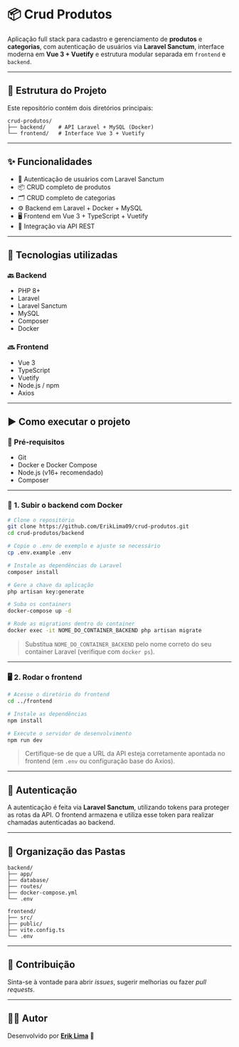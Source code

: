 # 📦 Crud Produtos

Aplicação full stack para cadastro e gerenciamento de **produtos** e **categorias**, com autenticação de usuários via **Laravel Sanctum**, interface moderna em **Vue 3 + Vuetify** e estrutura modular separada em `frontend` e `backend`.

---

## 📁 Estrutura do Projeto

Este repositório contém dois diretórios principais:

```
crud-produtos/
├── backend/    # API Laravel + MySQL (Docker)
└── frontend/   # Interface Vue 3 + Vuetify
```

---

## ✨ Funcionalidades

- 🔐 Autenticação de usuários com Laravel Sanctum
- 📦 CRUD completo de produtos
- 🗂️ CRUD completo de categorias
- ⚙️ Backend em Laravel + Docker + MySQL
- 🖥️ Frontend em Vue 3 + TypeScript + Vuetify
- 🔄 Integração via API REST

---

## 🧠 Tecnologias utilizadas

### 🔙 Backend

- PHP 8+
- Laravel
- Laravel Sanctum
- MySQL
- Composer
- Docker

### 🔜 Frontend

- Vue 3
- TypeScript
- Vuetify
- Node.js / npm
- Axios

---

## ▶️ Como executar o projeto

### 📌 Pré-requisitos

- Git
- Docker e Docker Compose
- Node.js (v16+ recomendado)
- Composer

---

### 🐳 1. Subir o backend com Docker

```bash
# Clone o repositório
git clone https://github.com/ErikLima09/crud-produtos.git
cd crud-produtos/backend

# Copie o .env de exemplo e ajuste se necessário
cp .env.example .env

# Instale as dependências do Laravel
composer install

# Gere a chave da aplicação
php artisan key:generate

# Suba os containers
docker-compose up -d

# Rode as migrations dentro do container
docker exec -it NOME_DO_CONTAINER_BACKEND php artisan migrate
```

> Substitua `NOME_DO_CONTAINER_BACKEND` pelo nome correto do seu container Laravel (verifique com `docker ps`).

---

### 🖥️ 2. Rodar o frontend

```bash
# Acesse o diretório do frontend
cd ../frontend

# Instale as dependências
npm install

# Execute o servidor de desenvolvimento
npm run dev
```

> Certifique-se de que a URL da API esteja corretamente apontada no frontend (em `.env` ou configuração base do Axios).

---

## 🔐 Autenticação

A autenticação é feita via **Laravel Sanctum**, utilizando tokens para proteger as rotas da API. O frontend armazena e utiliza esse token para realizar chamadas autenticadas ao backend.

---

## 📄 Organização das Pastas

```
backend/
├── app/
├── database/
├── routes/
├── docker-compose.yml
└── .env

frontend/
├── src/
├── public/
├── vite.config.ts
└── .env
```

---

## 📌 Contribuição

Sinta-se à vontade para abrir _issues_, sugerir melhorias ou fazer _pull requests_.

---

## 🧑‍💻 Autor

Desenvolvido por **[Erik Lima](https://github.com/ErikLima09)** 🚀
